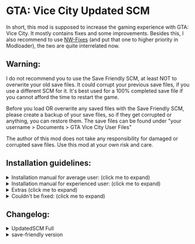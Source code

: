 # GTA: Vice City Updated SCM

In short, this mod is supposed to increase the gaming experience with GTA: Vice City. It mostly contains fixes and some improvements.
Besides this, I also recommend to use [NW-Fixes](http://www.mediafire.com/file/ozr53qz061rdc1b/NW_Fixes.zip/file) (and put that one to higher priority in Modloader), the two are quite interrelated now.


## Warning:
I do not recommend you to use the Save Friendly SCM, at least NOT to overwrite your old save files.
It could corrupt your previous save files, if you use a different SCM for it.
It's best used for a 100% completed save file if you cannot afford the time to restart the game.

Before you load OR overwrite any saved files with the Save Friendly SCM, please create a backup of your save files, so if they get corrupted or anything, you can restore them. The save files can be found under "your username > Documents > GTA Vice City User Files"

The author of this mod does not take any responsibility for damaged or corrupted save files. Use this mod at your own risk and care.


## Installation guidelines:

<details>
  <summary>Installation manual for average user: (click me to expand)</summary>
	
1. Download [Mod Loader](https://github.com/thelink2012/modloader/releases).

2. Also download [ThirteenAG's Ultimate ASI Loader](https://github.com/ThirteenAG/Ultimate-ASI-Loader/releases).

3. First, extract the Ultimate ASI Loader and copy all of its content to where you installed your game (root folder).
This, by default (on 64 bit systems and non-Steam version) should be "C:\Program Files (x86)\Rockstar Games\Grand Theft Auto Vice City"

4. Extract the mod loader archive and
	* copy the "modloader.asi" file to the (now existing) "scripts" folder.
	* copy the "modloader" directory from the archive to the game's installed root folder (as earlier in step 3)

5. Extract "UpdatedSCM" archive and then find and open "Mod Loader Version"

6.Copy "UpdatedSCM" folder to your Mod Loader folder inside of game's root directory
</details>



<details>
  <summary>Installation manual for experienced user: (click me to expand)</summary>
	*WARNING: ALWAYS create a backup of the original files and then do the necessary changes.

6. Copy folders "data", "text" to the root game's directory.
	* Alternatively, use SaveFriendlySCM

7. In "data > maps > nbeachw > nbeachw.ide", change line:

`3830, buildingsite2, buildingsite2, 1, 108, 128`

To:

`3830, buildingsite2, buildingsite2, 1, 300, 128`

Change line:

`3948, LODngst2mesh, LODnbeachwbig, 1, 2000, 0`

To:

`3948, LODngst2mesh, buildingsite2, 1, 3000, 132`

Next change the following line:

`3964, bldngst2meshdam, buildingsite2, 1, 135, 132`

To:

`3964, bldngst2meshdam, buildingsite2, 1, 300, 132`

And after that, add this line:

`6308, LODngst2meshdam, buildingsite2, 1, 3000, 132`

(If you didn't mod that file before, you can simply overwrite it with the one included in the package.)

	*Warning: You should use the [Open Limit Adjuster](https://github.com/ThirteenAG/III.VC.SA.LimitAdjuster/releases) to avoid the game crashing after that.

8. To be able to enter the interior of the Howlin' Petes, you also need to change a COL file. Extract your "downtows.col" from gta3.img archive and replace the dowbikershop.col with the one from the "extras" folder. To modify COL files, use [steve-m's COL Editor](http://ce2.steve-m.com).

9. I highly recommend using [CLEO](http://cleo.li/download.html) and using "extras > cleo > cs-playmodels.cs" if you wish to have support for all the player CS models. 
	*Warning: Cleo scripts might not work well under modloader, so copy it to your game root directory's cleo folder instead.

***


1. Replace "main.scm" with "data > main.scm" file.
2. Replace language GXT files in the "text" folder.
3. Add and replace these new models (and their textures) files to the gta3.img:

	* CSplay12.dff (add)
	* CSplay12.txd (add)
	* CSplay13.dff (add)
	* CSplay13.txd (add)
	* **csruger.dff** (add) <<= make sure to add this!
	* **csruger.txd** (add) <<= make sure to add this!
	* **delcsb.dff** (add) <<= make sure to add this!
	* **delcsb.txd** (add) <<= make sure to add this!
	* dowbikershop.dff (replace)
	* IGavery.dff (add)
	* IGavery.txd (add)
	* IGdlove.dff (add)
	* IGdlove.txd (add)
	* **LODngst2mesh.dff** (add) <<= make sure to add this!
	* **LODngst2meshdam.dff** (add) <<= make sure to add this!
	* **nbeachw.col** (replace) <<= make sure to add this!
	* **Downtows.col** (replace) <<= make sure to add this!
	* play13.dff (add)
	* play13.txd (add)

	*Warning: The game is going to stall in a black screen if you don't add "csruger.dff" and "csruger.txd" and also delcsb.dff and delcsb.txd" in the mission "Supply & Demand", so at the very least, you have to do that! If you don't add IGavery and IGdlove, they will appear untextured (white) ingame. For MC Tommy, please at least use play13.dff and play13.txd. The CSplay12 and CSplay13 is only needed if you use the extra "cs-playmodels" cleo script.
	The two LOD model files "LODngst2mesh.dff" and "LODngst2meshdam.dff" also collision file "nbeachw.col" are needed to fix the destroyed construction building, so it remains destroyed from far away as well.

	*Warning: Make sure to replace "nbeachw.col" in gta3.img otherwise the game will crash with an unhandled exception after passing "Demolition Man" and driving away as the LOD model won't be able to find its collisions.
</details>


<details>
  <summary>Extras (click me to expand)</summary>
* I highly recommend to check out the few other additional CLEO scripts. See the "readme" file there for more information about what they do.

* If you want to see the "VCPD Cheetah" displayed, then edit "data\default.ide"


	Find line:

	`236, 	vicechee, 	vicechee, 	car, 	CHEETAH, 	CHEETAH, 		null,	ignore, 	10, 	7,	0,		250, 0.7`

	Replace it with (the 6th column with "VCPDCHE"):

	`236, 	vicechee, 	vicechee, 	car, 	CHEETAH, 	VCPDCHE, 		null,	ignore, 	10, 	7,	0,		250, 0.7`


Then edit the appropriate GXT file, and add "VCPDCHE" string with "VCPD Cheetah" or an other localized one. (Note that the included GXT files already contain this change.)


* If you frequently get peds to deliver to at the not-yet-accessible Haitian factory during pizzaboy side mission in Little Havanna, you may overwrite the "paths.ipl". It doesn't do anything else other then removing the ped paths at the Haitian Factory. Afterwards the mission, it's probably the best if you restore the original file.
</details>


<details>
  <summary>Couldn't be fixed: (click me to expand)</summary>
* Camera angles when entering/exiting certain interiors (and in some missions) in standard control
* "Can you make SWAT not to attack player after losing the cops when you get out from the bank in The Job..." I tried for a while, but there is not a good outcome, maybe that's why it has been left this way. To get around this problem, I recommend either killing them all or going on a different route. Might try to experiment with this a bit more later on.
* "Make soldiers attack you only when you get into Fort Baxter and make them spawn only in the base" I experimented for a bit, but if the soldiers are friendly to you outside, then civilians seem to spawn inside the base AND no soldiers ever spawn until you get into or near to Fort Baxter. And if you go into the area of the base, then the soldiers will immediately spawn and attack. Therefore, this cannot be tweaked.
</details>


## Changelog:

<details>
  <summary>UpdatedSCM Full</summary>
Fixes:

> +The Ocean View Hotel's lightning issue fixed (the door was very black and the interior was darker than what it's supposed to be). 
+Fixed the sphere in front of the Ocean View Hotel during the intro, now it's destroyed as soon as you approach the marker instead of after the cutscene ends.
+Fixed some grammar mistakes regarding death messages of NPCs in the missions (LCS/VCS uses the same approach)
+You no longer have to be in a vehicle after loosing wanted levelin 'Treacherous Swine' for the mission to pass. (now you can indeed pass it on foot or in a vehicle, you don't have to use the Pay 'n' Spray)
+Vehicles in 'The Party' will no longer despawn and spawn again after the yacht cutscene, resulting in the player's vehicle and the parked cars getting repaired if you damaged them before the cutscene.
+Fixed a bug where severe side-missions wouldn't play "Mission Passed" sound after you pass them.
+You can no longer go back with the boat in 'The Fastest Boat' before releasing it from the docks.
+The courier should no longer get stuck if you skip his cutscene in 'Mall Shootout'
+Fixed the appearance of the construction building that you destroy in 'Demolition Man'
+The third Cuban should also die now if he somewhat gets stuck while charging at the sniper in "Cannon Fodder"
+Fixed looped arrow marker in the mission "V.I.P" (that's the reason behind why it seemed standstill) and delivering client with the rival taxi will no longer fail the mission.
+Game no longer crashes when you type cheat BIGBANG to destroy all vehicles in first cutscene while Ken is driving to his office (making this a fast way to get your game started if you're impatient)
+Weather will now reset to extra sunny (like the other two Avery missions) in Two Bit Hit (previously if it's raining, the rain falls inside the limo)
+"Use this" subtitle will now be displayed in 'Treacherous Swine' at the right timing.
+Fixed(?) random traffic vehicle passing by in 'Alloy Wheels of Steel' (might be sometimes visible)???
+In 'Sir, Yes Sir' mission, "I'm getting out of here" will no longer play if both the soldiers in the tank are dead, and the "Civilian in the TANK! STOP HIM!" will no longer play if all soldiers are killed?????
+GDA now spawns earlier, before Phil says "I told you not to touch that alarm!" (before you can see him spawning if you quickly jump down from upstairs)
+Fixed randomization in FUD.
+Game no longer says 'tutorial' messages around Ocean View Hotel while on a mission?????
+Fixed the text bug with 80 hidden packages (now will say either Diaz's Mansion or Vercetti Estate)
+Male ped in 'The Shootist' is now the one used in the cutscene instead of MALE01.
+Fixed some male actors being created as female ones.
+Prostitute health bonus is no longer removed upon saving.
+Fixed widescreen issues in Avery missions and at the end of G-spotlight.
+The player can no longer move before the cutscenes in Avery missions (previously you could even move enough to KO yourself with the limo)
+Fixed the model destroys at the end of 'Jury Fury'???
+The GiGN no longer disappear after you chase after Pierre in the mission 'Mall Shootout'???
+Fixed bug in 'The Shootist' when you start mission using a weapon that's not a Colt pistol???
+Fixed the stuck animation in 'The Fastest Boat' after releasing the Squalo.
+In 'Treacherous Swine', after you start the mission (finished initial cutscene) in the black fade you can no longer move (previously you can accidentally get into the water)
+Fixed cutscene's end when buying the Cherry Popper Icecreams asset (previously the old lady remains visible)



NOTE: Only UpdatedSCM contains the new fix. For the save-friendly SCM or if you don't want to lose your save games for earlier UpdatedSCM, DON'T upgrade to this new version (which only contains this one change), just use the extra CLEO script.

[*] The "press TAB to answer the call" textbox should now always display, the game now correctly destroys previous textboxes????
[*] Added 'Time' indicator next to the clock in Vigilante, Firefighter, Paramedic, Pizzaboy, Shooting Range and Cone Crazy missions, like it appears in other GTA games
[*] The Love Fist limo now has a 10% chance of alarm going off once you steal it
[*] Added a briefcase in restored 'Supply & Demand' cutscene.
[*] Removed Tommy hand animations in 'Treacherous Swine' when shouting at Gonzalez because of holding a chainsaw which is heavy.
[*] Added a 'TIME:' next to the timer in the 'PCJ Playground' like in other side missions and GTA VCS.
|*| Silent's contribution: 'The Job' mission code cleanup)
[*] Patients in the Paramedic side-mission will now only enter the Ambulance when it is stopped (preventing from easy accident killings)
[*] The Pole Position Club is now accessible without buying it, and the private service is also available, but it will cost you $50 each segment instead of $5 and it will not complete the asset mission, regardless of how much you stay, without you buying the asset first
[*] Text colorization is mostly restored to the default pink ones (in american.gxt and american.fxt)????
[*] Included the spanish translation now
[*] Vercetti's Gang car changed to Banshee from Stallion
[*] In 'Jury Fury', damaging the Admiral will now make the jury enter the car instead of just doing nothing
[*] Cubans entering your vehicle at the start of 'Cannon Fodder' now takes longer than two seconds

[*] Rico should now fade away at end of 'Cannon Fodder' (and also unkillable by the player during that time, since he is vital to the upcoming storyline)???
[*] Timer in taxi mission will be set according to destination each time, thus the time will not increase infinitely anymore??????
[*] You cannot start the mission 'Alloy Wheels of Steel' if in the cop outfit.
[*] No more infinite ammo with the pistol in 'The Shootist' in the first round, and you can also no longer shoot before the message "live ammunition...
[*] Time is now adjusted to 23:00 when you visit Cortez's yacht in 'The Party' (due to the Colonel saying: "Buenas noches!" - indicating night time)??
[*] The target in 'Four Iron' will now escape when you hit him with a (not-so-deadly) weapon from the distance (otherwise if you do not get too close, you can easily kill him without him moving an inch)
[*] In 'All Hands On Deck', the heli drivers and hunter driver are changed to FSFA
[*] Lance will now say "Come on man, drive more careful!" if you damage the Infernus quite some in 'Back Alley Brawl'. (The other with the Strip Club is removed, as it conflicts with the other, there can only be one dialogue and because we first have to buy that before we can even enter it, so it makes no sense for Lance to say that! Not to mention we got sorta introduced to it in the first mission.)?????
[*] You can now skip tutorial messages and info pickups at the start of the game. Press the SPRINT button to quit the player lock and go on without having to wait a little, or press the ACTION key under 6 seconds to remove help. If no action is taken, game includes help after 6 seconds. This does not have much impact on the game, it's merely an additional option for the seasoned players who don't need this info being repeated.
	In no-help mode, some of these missions' help messages are also disabled:
		- The Party (follow the T-shirt blip)
		- Back Alley Brawl (attacking and sprinting help)
		- Jury Fury (weapon cycling help, hardware store hint)
		- Riot (cycling through targets, weapon drop help, explosive barrel help)
		- Four Iron (the golf club help when you enter a Caddy)
		- Demolition Man (the control of the RC heli)
		- Mall Shootout (ammu-nation hint, triangle blip help)
		- Guardian Angels (the assault rifle help, crouching, bike drive-by help)

[*] Phil now sits in the left side of the Patriot in Boomshine Saigon??????
[*] In 'Sir, Yes Sir!' mission, the army now use M4 instead of Ruger

[*] In 'The Job' mission, you will now have to lose your wanted level before initiating the bank robbery
[*] Increased bike's health in 'G-spotlight'
[*] The taxi driver in taxi sidemission will not enter as passenger anymore (because when he does, Tommy can no longer enter back to that taxi)??????
[*] Added slow motion effect in 'Psycho Killer' while the psycho kills the security guard (in one shot now)??????


[*] No more afternoon time setting in 'Supply & Demand'
[*] Skimmer inside large hangar at airport now spawns after mission 'Dildo Dodo'????
[*] Romero Hearse now spawns next to the pizza restaurant in Little Haiti after 'Two Bit Hit'
[*] Changed text from "Mission failed" to "Pizza mission ended" when you turn off pizza mission needs revisit the text??
[*] Fixed camera in 'The Party' after leaving Rafael's (now facing towards the bike)?????
[*] Player is no longer facing towards the Lawyer's office in 'Jury Fury' after the opening cutscene????
[*] In 'Riot', after getting the worker clothes you will no longer face Rafael's entrance???
[*] The 'G-spotlight' mission now starts at 22:00 instead of 17:00



[*] Added two star wanted level if you fail the mission 'Waste the Wife'
[*] Changed the two identical HMYAP peds in the Bobcat in 'Autocide' (now the driver is BMODK)
[*] Decreased the last target's bike speed in 'Autocide'????
[*] Vehicles and targets no longer instantly disappear in 'Autocide'
[*] Replaced the HMYRI ped in 'Road Kill' with the Burger guy
[*] Army gang now carries MP5 as secondary weapon???
[*] Vercetti's gang now uses the Stallion.
[*] Moved the unique white admiral at the mansion and tucked it next to the stairs
[*] Random possibility of vigilante and ambulance vehicles being either locked.
[*] Lowered percentage of alarm triggering on Admiral at Vercetti's mansion (25% instead of 50%)
[*] Added a second Securicar at the bank
[*] In 'Jury Fury', the woman the jury is talking to will now disappear (with running) instead of remaining in the alley motionlessly
[*] Limos now have unique colors in 'Keep Your Friends Close'
[*] The mobs now wear Uzi instead of Tec-9s in 'Keep Your Friends Close'?????
[*] Sonny's ruger is replaced to M4 in 'Keep Your Friends Close'?????



[*] After you release the Squalo in 'The Fastest Boat', an alarm will sound off
[*] The Diaz goons in 'Treacherous Swine' are now CLA and CLB (originally they are both CLA)
[*] The shark goons no longer fly the sparrows during "Phnom Penh '86" (HMORI -> sea sparrow, WMOBU -> sparrow)???
[*] Moved the golf outfit pickup from the Golf Club entrance back to 'Jocksports' store in Vice Point
[*] Moved Candy closer to the limo in "Martha's Mug Shot", also changed one GDA to GDB (if you use a different texture for him)needs tweaking
[*] In 'Psycho Killer', added HMYAP ped to drive the Trashmaster, also changed one GDA to GDB (if you use a different texture for him)
[*] In 'Naval Engagement', fixed Rico standing far too close to the edge of the pier, also edited checkpoint to reflect this???
[*] Restored unused snoring sound effect in 'No Escape?' and changed the seated cop's animation to Lance's as seen on 'Death Row' (the animation will reset after you break Cam out)????
[*] In mission 'Cop Land', added alarm to the coffee shop once you blow it all to hell, also reduced the fade a little in an attempt to hide the transition
[*] In mission 'RC Bandit Race', randomized the vehicle colours (originally all were always the same colour)
[*] The PSG-1 (laser) rifle pickup is changed to the regular Sniper one in 'Cannon Fodder'
[*] In 'All Hands On Deck!' mission, the GiGN now arrive in the FBI Washington (instead of the regular Washington)needs to be removed makes no sense
[*] The speed of drug dealer in 'Love Juice' is slightly decreased????


[*] More bad guy variety in 'The Fastest Boat' (looks better than having to face the same HMYST guys)
[*] In 'Demolition Man', now HMYAP and WMYCW are the workers (instead of just WMYCW)
[*] In 'Demolition Man', there is now GDA and GDB instead of just GDA (if you use a different texture)



[*] In 'Treacherous Swine', at the penthouse, if you park a vehicle near the entrance it will now disappear when Gonzales is leaving???
[*] Added a chauffeur, Avery Carrington and Donald Love when the limo arrives
[*] From the Coach controlled by the AI, random peds will exit now and not only MALE01?????
[*] In 'All Hands on Deck!', Colonel's sailors have more difference in models (instead of all being CGONA)
[*] After 'All Hands on Deck' and 'Rub Out' mission is completed, the speeder you earned will spawn at Vercetti's mansion????
[*] Increased Diaz's health in 'Rub Out' to increase difficulty?????
[*] Increased Sonny's and Lance's health in 'Keep Your Friends Close' to increase difficulty??????
[*] In 'Supply & Demand', CBA and CBB is used instead of just CBA
[*] In 'Supply & Demand', the freelancer is now visible on the Marquis
[*] In 'Supply & Demand', Lance is now visible in the Squalo before you trigger the cutscene
[*] Added unused cutscene in 'Supply & Demand'
[*] 'Supply & Demand' now takes place during daytime because of the seagull sound in the readded cutscene
	=> Thanks to Jitterdoomer for suggestion
[*] Increased garage vehicle storage limit, small garages now can hold up to 2 vehicles (like a car and a bike) while all other garages up to 4 vehicles???
	=> Links View Apartment: 2
	=> Ocean Heights Apartment: 2
	=> El Swanko Casa: 2
[*] Health pickup in front of Ocean View hospital moved to the entrance doors (this fix needs revision to match vcs position)
[*] Bank job mission(s) will now only be available after you finish with Kent Paul's phone call
[*] BMYBB and WMYST model used in 'Recruitment Drive' instead of three BMYCR
[*] Different models now used for enemies in 'Gun Runner' (BMYCR, BMYPI, HMYRI, HMYST, WMYCR)
[*] Spaz shotgun replaced to Stubby shotgun and M60 to M4 in 'Gun Runner' (smaller weapons more fitting to the small crates)
[*] The counter for drug deals (Distribution) no longer resets back to 0 (only after 1000 deals), it keeps adding up (no longer need to do 50 all at once)
[*] Slightly increased detection of the pizzabox because sometimes when you toss the pizza at them, they don't comprehend it
[*] Fixed dark sky glitch after cutscene in 'The Fastest Boat'





[*] Red Tracksuit outfit now gets unlocked after completion of Juju Scramble (instead of being available since the very beginning of the game)
[*] The weapons for sale at Ammu-Nation / tool stores were wonky or floating out of bounds: now the weapons lie flat against the wall instead of floating away from it
[*] Increased the owners health in Ammu-Nation and tool stores (they do not die as quickly now)
[*] Moved Phil to back seat of Patriot in 'Boomshine Saigon'
[*] Rico's boat is now removed after completing 'Stunt Boat Challenge'
[*] Restored Lance's beta lines in 'Back Alley Brawl' (only plays when you go near the Pole Position Strip Club)????????
[*] In 'Autocide' when you quickly kill both Marcus Hammond and Franco Carter, game will no longer say they have noticed you?
[*] In 'Cop Land' ending at the "asset text" display, the camera is moved to hide the 'see-through' entrance????
[*] Fixed the Pole Position Strip Club's dark world bike glitch
[*] Added more ped variety in 'The Job' (inside the bank)
[*] Tommy is relocated at the back seat of the Admiral in intro cutscene.
[*] Post mission monologues in KENT1 and BARON5 are now handled by a separate script
[*] All R3 submissions now require a double-tap to cancel, like in LCS and VCS
- Fixed all-caps ragetext in Navel Engagement mission - KILL ALL THE HAITIANS ON THE BOAT -> Kill the Haitians on the boats
- Tidied up dialogue from 'In the Beginning' (Subtitles now synchronise properly)????
- 'Ocean View' --> 'Ocean View Hotel'????
- PCJ 600 --> PCJ-600?????
- Criminal rating status 'Leece' --> 'Leech'????
- Tidied up the 'Publicity Tour' dialogue????
- Renamed some of the places on the Map Legend???
- Renamed 'Kruger' from 'Guardian Angels' back to PS2 'Ruger'??
- Corrected some of the places on the Map Legend????
- Updated save prompt text, coloured the pickup text name, and re-added missing text indicating that saving the game advances the time by six hours???
- Tidied up the phonecall dialogue (Sonny's first call, Lance etc.)
- Escobar International --> Escobar International Airport
- BLOODRA --> Bloodring Banger (Oceanic)
- BLOODRB --> Bloodring Banger (Glendale)
- Updated the 100% complete message
- 'You have been awarded the fast reload skill' --> 'You have unlocked the fast reload ability!'
- Updated 'Martha's Mug Shot' mission text (originally using PC hotel name) also fixed up previously unnoticed grammar mistakes
- 'Havana' clothes --> 'Cuban'
- Updated pickup names for tracksuits (now you can tell which colour is which, and which is unlocked on what mission; I.E - Black tracksuit outfit delivered to downtown etc)
- VCS styled the clothing names --> 'Casuals'?????
- 'New clothes' --> 'Frankie' outfit????
- Highlighted mission specific clothing you unlock after each mission????
- Expanded 'street' outfit text - Added info about changing and altering player skin from options (partly taken from PC manual)???
- 'Bank Job' --> 'Bank Robber'
- Fixed all-caps raegtext in credits, everything's properly capitalized / fixed?????
- Styled the taxi destinations like VCS, renamed literally everything. Hospitals now named to what it says in the manual?????
- Fixed up the paramedic text???????
- Fixed the wrongly coloured text in 'Autocide'?????
- Added bit of dialogue where Tommy says 'I work for-' before Diaz tells him to shurrup?????
- Fixed up the ice cream factory dialogue?????
- Tidied up cutscene / mission dialogue for 'The Party'?????
- Tidied 'Back Alley Brawl' dialogue / mission text????
 - added missing coloured text to match destination blips????
 - more colored text where it should be???
- Tidied 'Jury Fury' dialogue / mission text
 - added missing coloured text to match destination blips
- Completed the entire credits list???
- Hotring racers now have these names:?????
 - 'HOTRINA' --> 'Hotring Sunbeam'
 - 'HOTRINB' --> 'Hotring Thunderbird'
 - 'HOTRING' --> 'Hotring Lumia'
- Fixed up Auntie poulet's mission dialogue?????
- Improved the outfit delivered text even more????
- Coloured some of the mission text for 'Jury Fury' 'Demolition Man' 'The Party'
- Corrected the raeg text given for unique jumps???
- Fixed the wrongly positioned text for 'walk through the doors of the Ocean View Hotel'
- Coloured more of the mission specific dialogue where it was needed
- Corrected raeg caps for wheelies / stoppies????
- Fixed up the hidden package reward names so they're coloured like the outfit delivery messages????
[*] Cheetah, Infernus, Stretch and Banshee no longer disappears in "The Party".???????
[*] GDA and GDB appear as the security now (so one can give a different texture to GDB)
[*] In 'Hog Tied' mission, the shark gang members no longer fade away like ghosts.
[*] In 'Hog Tied', Tommy no longer gets stuck when leaving the bike at the mission's end.
[*] Added MC Tommy outfit (available after completing 'Hog Tied' mission).
[*] Drug dealer in Love Juice changed to BMYCR from BMYBB????
[*] You can no longer block the courier's path with a car in "Mall Shootout" (at the exit).
[*] Fixed the cellphone-weapon selecting glitch (prevents Tommy from glitching weapons in place of phone etc.)
[*] Mesa Grande in Fort Baxter Air Base (like on VCS, spawns after mission "The Fastest Boat") revisit pls logic
[*] Stretch in front of hotel in Washington Beach near the Pay 'n' Spray by Apartment 3C

* Several various bugfixes in sh*t (structure errors, but now also shuffles between ALL random dialogues)
* Fixed monologues after KENT1, after Avery's business advice call
* Fixed monologue in BARON5 - now plays only after the mission is passed
* Fixed monologues in ROCKB1, COUNT1, CAP_1 - their behaviour now matches stock post-cutscene monologues
* Removed unused code from OVALRNG, JUNKFUD, HJ, USJ, sh*t, SECURI, IMPORT, CELL, PICKUPS
Note: Save-friendly SCM doesn't seem to load old save games with these above, so it remained as it was.
[*] Mercedes will now only say "Do you mind me resting my hand in your lap?" in 'The Party' mission if she sits next to you in a car.
[*] Added two extra audio lines in "The Job" by Tommy if you get the attention of the cops: "Crap, now the cops are onto us!", "And we're not even there yet!"
[*] Fixed the borked vehicle spawn points and added Zera's fixed vehicle spawn points (and forgot to mention some of these).
	- The rewarded Hunter at Ocean Beach is now positioned at the helipad properly.
 	- Phil's Patriot position slightly changed.?????
	- Now both the Admiral and Stretch spawns simultaneously at the Mansion.
[*] Tommy's clothes are no longer reverted to his default one when entering missions 'Riot', 'Four Iron', 'No Escape?', 'Cop Land'.
[*] Voodoo model now gets destroyed in 'Cannon Fodder' instead of the non-existing 'Stinger' (original car)????
[*] Hotring cars now spawn as a reward after completing the mission "Hotring" (similarly to Bloodring)??
[*] Spand Express now spawns regularly after you complete "Riot" (at that mission location)
[*] Fix for the bodyguards on Vercetti Estate almost never spawning (the ones you get after 100% completion)
[*] The "An Old Friend..." as the latest mission if you save the game before Lawyer's first mission is now displayed instead of "In the beginning..."????
[*] Fixed the quadruple insane stunt
[*] Added the PS2 scene skips in the intro "Enter does a full skip and Shift/Space/LMB do partial skips. Also made the gamepad do a full skip with Cross/A and partial skip with Triangle/Y. Both Cross and Start just perform a full cutscene skip."
[*] In mission 'Jury Fury', the woman the jury talks with is WFYBU instead of BFYBE, and the golfer now runs over a construction worker (WMYCW) instead of dockworker (HMYAP)
[*] After the Spand Express van hits the Admiral in 'Jury Fury', it now drops a screwdriver and a hammer, instead of two hammers.
[*] Speeder given by Cortez now matches colour of the one attached to the yacht.
[*] Ingame maverick from "Phnom Penh '86" now matches the cutscene Maverick's colour
[*] Tommy's sitting position inside the Maverick is now at the back seat in mission "Phnom Penh '86" (when picked up by Lance after you got the money) that doesn't make any sense
[*] Tommy now walks over to Lance's Stallion during the beginning of 'Rub Out'.
[*] Fixed mansion spawn point for Pizza bike, after completing the Pizza Delivery sidemission, it now spawns there properly (only after you passed the mission 'Rub Out', however).
[*] Dark sky glitch during 'Shakedown' and 'Bar Brawl' fixed
[*] Random stinger blocking Haitian Drug Factory Entrance during 'Cannon Fodder' replaced with a Voodoo
[*] Restored unused 'yt_gangplnk_tmp' prop at the marina
[*] The hidden package under Starfish Island is no longer below the ground
[*] Added long-needed Ambulance spawn point in front of hospital in Little Havana (similar to Vice City Stories).
[*] Solid black palette used for UC vehicles changed to a lighter shade (still black).
[*] At the Pole Position Strip Club, if the barkeeper's alive, she will now say some random lines to you if you get nearby to the counter (these were unused audio).
[*] Fixed clothing pickups for Havana outfit
[*] Fixed a player animation stuck bug in 'The Job' (when you get out of the car around the bank area).
[*] Restored Tommy's speaking animation with the french in "Mall Shoutout" and with Lance in "Guardian Angels" (at the carpark).
[*] Lance now does not disappear instantly in Guardian Angels after the bike ambush (if you ever looked back before getting on the bike, he just vanished without a trace...).
[*] Phnom Penh '86 now includes three additional audio lines: "You sure is better at shooting than talking." and "Thanks. You're a real charmer yourself." and "I know, Tommy."
[*] Supply & Demand now includes the lines: "We made it! Those other boats ain't VIP class." (when reaching the Marquis), "They're matchwood! And fish food!" while damaging the cuban ships, plus "Bridge coming up!" after the jetty part (if the helicopter is still there).
[*] In The Job mission, Tommy now says "New threads, huh? You need more than that, pal!" during the closing cutscene in response to Kent Paul. Also the line from "Yeah, and you'll put somebody's eye out!" is now said after "For god's sake, Phil, stop waving that thing around!"
[*] Fixed some typos in conversation text editings.


+Fixed from the Japanese re-release:
[*] The message 'Come back when you have finished the Biker gang missions.' is shown for 4 seconds instead of 1
[*] Duration of Pole Position mission complete cutscene is slightly longer.
[*] The Infernus spawn inside the mall is disabled during 'All Hands On Deck!'
[*] The driver of Candy's car in 'Recruitment Drive' can no longer be shot while in the car.
[*] The limo driver and Candy can no longer be shot while in the car in 'Martha's Mug Shot'. In addition, the driver no longer responds to threats and the limo is fireproof.
[*] During 'Cannon Fodder', the player now leaves the taxi slightly before the Cubans, instead of right after.
[*] The Voodoo's with Cubans in 'Trojan Voodoo' are now fireproof, and the Cubans no longer respond to threats.
[*] The Topfun van is no longer locked in position at the end of 'Bombs Away!'
[*] Bugfix in 'Love Juice' regarding trying to pick up Mercedes. It is now only possible in a car or motorcycle (with exception Pizza Boy/Baggage) as per instructed. No more easy heli rides!
[*] The player is now removed from any vehicle and the vehicle despawned after the intro cutscene in 'Publicity Tour' if he was in one.
[*] Lance now appears as IGBudy3 instead of the usual IGBuddy in 'Death Row'.
[*] Removed a misplaced pedestrian in the cutscene of the mission 'Messing With the Man' (only his head was visible).

+Added some audio lines ingame:
[*] During the mission "The Chase" after the Shark boss gets into the BF injection, Tommy will soon make the remark: "Sick of these pricks!"
[*] During the mission "Death Row", Diaz's goons will taunt you verbally at the junk yard: "Do you think you can get away with this?".
[*] During the mission "Keep your Friends Close", Tommy will now shout "Sonny? SONNY! I'm coming for ya!" in response to Sonny's killing order.
[*] Strippers now say some comments to you in the Pole Position Club when the camera changes, at the private stripteaser room. This might increase the monotonous scene's atmosphere a bit.

+Phone call additions:
[*] During Umberto Robina's call, Tommy will now reply with an additional "Yeah, maybe..." when Umberto asks: "wanna work for me?"
[*] Ken Rosenberg now gives you some business advice (after completing the mission 'Shakedown')
[*] Kent Paul rings you up regarding the the SWAT retirement fund which is later seized in the mission 'The Job', happens shortly after you purchase the Malibu Club.
[*] Phil Cassidy now calls after you complete the last storyline mission (Keep your Friends Close)
[*] Mercedes now also rings you up after you complete the mission 'Rub Out'.
[*] Mercedes now rants to you about Jezz Torrent after you complete the mission 'Love Juice'.

+ Tommy is more talkative and says a few more inner-monologues to the player:
[*] After completing the mission 'Death Row'
[*] After completing the mission 'Rub Out'
[*] After initial cutscene of 'Love Juice'
[*] After initial cutscene of 'Spilling the Beans'
[*] After initial cutscene of 'Cap the Collector'
[*] After finishing with Avery's business advice call (after 'Shakedown')
</details>


<details>
  <summary>save-friendly version</summary>
This save-friendly version contains only fixes, but nothing that would make your old save game files crash or force you to start a new game.
Audio additions are all removed because they might cause some ... bugs and then make it unable to complete the game..The old saved ones.
Also there are no model changes of any kind. Though some vehicle additions exist as CLEO scripts.

! Warning !
Despite these changes not breaking old save games, in these saved games you _might_ see weird glitches like an unusual floating building,
something misbehaving, or some missing collision. So use this at your own risk and it's still best practice to start a new game above all else to make sure everything goes smoothly!

[*] The message 'Come back when you have finished the Biker gang missions.' is shown for 4 seconds instead of 1
[*] Duration of Pole Position mission complete cutscene is slightly longer.
[*] The Infernus spawn inside the mall is disabled during 'All Hands On Deck!'
[*] The driver of Candy's car in 'Recruitment Drive' can no longer be shot while in the car.
[*] The limo driver and Candy can no longer be shot while in the car in 'Martha's Mug Shot'. In addition, the driver no longer responds to threats and the limo is fireproof.
[*] During 'Cannon Fodder', the player now leaves the taxi slightly before the Cubans, instead of right after.
[*] The Voodoo's with Cubans in 'Trojan Voodoo' are now fireproof, and the Cubans no longer respond to threats.
[*] The Topfun van is set to not be locked in position at the end of 'Bombs Away!'
[*] Bugfix in 'Love Juice' regarding trying to pick up Mercedes. It is now only possible in a car or motorcycle (with exception Pizza Boy/Baggage) as per instructed. No more easy heli rides!
[*] The player is now removed from any vehicle and the vehicle despawned after the intro cutscene in 'Publicity Tour' if he was in one.
[*] Lance now appears as IGBudy3 instead of the usual IGBuddy in 'Death Row'.
[*] Removed a misplaced pedestrian in the cutscene of the mission 'Messing With the Man' (only his head was visible).
[*] Dark sky glitch during 'Shakedown' and 'Bar Brawl' fixed
[*] Speeder given by Cortez now matches colour of the one attached to the yacht.
[*] Ingame maverick from "Phnom Penh '86" now matches the cutscene Maverick's colour
[*] Tommy's sitting position inside the Maverick is now at the back seat in mission "Phnom Penh '86" (when picked up by Lance after you got the money)
[*] Restored Tommy's speaking animation with the french in "Mall Shoutout" and with Lance in "Guardian Angels" (at the carpark).
[*] Lance now does not disappear instantly in Guardian Angels after the bike ambush (if you ever looked back before getting on the bike, he just vanished without a trace...).
[*] Fixed a player animation stuck bug in 'The Job' (when you get out of the car around the bank area).
[*] Tommy now walks over to Lance's Stallion during the beginning of 'Rub Out'.
[*] The hidden package under Starfish Island is no longer below the ground.
[*] Player can move around after picking up the chef's cellphone, instead of being locked in place.
[*] Solid black palette used for UC vehicles changed to a lighter shade (still black).
[*] Tommy's clothes are no longer reverted to his default one when entering missions 'Riot', 'Four Iron', 'No Escape?', 'Cop Land'.
[*] You can no longer block the courier's path with a car in "Mall Shootout" (at the exit).
[*] In 'Hog Tied' mission, the shark gang members no longer fade away like ghosts.
[*] In 'Hog Tied', Tommy no longer gets stuck when leaving the bike at the mission's end.
[*] Cheetah, Infernus, Stretch and Banshee no longer disappears in "The Party".
[*] Added two star wanted level if you fail the mission 'Waste the wife'
[*] The GiGN no longer disappear after you chase after Pierre in the mission 'Mall Shootout'
[*] The 'G-spotlight' mission now starts at 22:00 instead of 17:00
[*] Fixed widescreen error at the end of G-spotlight
[*] Decreased the speed of Hilary's Sabre Turbo a bit
[*] Moved Candy closer to the limo in "Martha's Mug Shot"
[*] In mission 'RC Bandit Race', randomized the vehicle colours (originally all were always the same colour)
[*] Decreased the last target's bike speed in 'Autocide'
[*] Vehicles and targets no longer instantly disappear in 'Autocide'
[*] In 'Naval Engagement', fixed Rico standing far too close to the edge of the pier, also edited checkpoint to reflect this
[*] In mission 'Cop Land', added alarm to the coffee shop once you blow it all to hell, also reduced the fade a little in an attempt to hide the transition
[*] In 'Jury Fury', the woman the jury is talking to will now disappear (with running) instead of remaining in the alley motionlessly
[*] The speed of drug dealer in 'Love Juice' is slightly decreased
[*] In 'Treacherous Swine', after you start the mission (finished initial cutscene) in the black fade you can no longer move (previously you can accidently get into the water)
[*] In 'Treacherous Swine', at the penthouse, if you park a vehicle near the entrance it will now disappear when Gonzales is leaving
[*] After you release the Squalo in 'The Fastest Boat', an alarm will sound off
[*] Fixed the stuck animation in 'The Fastest Boat' after releasing the Squalo
[*] Fixed widescreen errors in Avery missions
[*] The player can no longer move before the cutscenes in Avery missions (previously you could even move enough to KO yourself with the limo)
[*] Limos now have unique colors in 'Keep Your Friends Close'
[*] Fixed dark sky glitch after cutscene in 'The Fastest Boat'
[*] Fixed cutscene's end when buying the Cherry Popper Icecreams asset (previously the old lady remains visible)
[*] Lance is no longer visible when you go back after you got the briefcase in 'Guardian Angels'
[*] Slightly increased detection of the pizzabox because sometimes when you toss the pizza at them, they don't comprehend it
[*] Moved Phil to back seat of Patriot in 'Boomshine Saigon'
[*] Rico's boat is now removed after completing 'Stunt Boat Challenge'
[*] In 'Autocide' when you quickly kill both Marcus Hammond and Franco Carter, game will no longer say they have noticed you
[*] In 'Cop Land' ending at the "asset text" display, the camera is moved to hide the 'see-through' entrance
[*] Tommy is relocated at the back seat of the Admiral in intro cutscene
[*] Fix some male actors being created as female ones
[*] You now need to get into a car to pass the mission in 'Treacherous Swine'
[*] Added slow motion effect in 'Psycho Killer' while the psycho kills the security guard (in one shot now)
[*] Increased bike's health in 'G-spotlight'
[*] GDA now spawns earlier, before Phil says "I told you not to touch that alarm!" (before you can see him spawning if you quickly jump down from upstairs)
[*] Phil now sits in the left side of the Patriot in Boomshine Saigon
[*] In 'Sir, Yes Sir!' mission, the army now use M4 instead of Ruger
[*] Time is now adjusted to 23:00 when you visit Cortez's yacht in 'The Party' (due to the Colonel saying: "Buenas noches!" - indicating night time)
[*] The target in 'Four Iron' will now escape when you hit him with a (not-so-deadly) weapon from the distance (otherwise if you do not get too close, you can easily kill him without him moving an inch)
[*] No more infinite ammo with the pistol in 'The Shootist' in the first round, and you can also no longer shoot before the message "live ammunition..."
[*] "Use this" subtitle will now be displayed in 'Treacherous Swine' at the right timing
[*] Weather will now reset to extra sunny (like the other two Avery missions) in Two Bit Hit (previously if it's raining, the rain falls inside the limo)
[*] Game no longer crashes when you type cheat BIGBANG to destroy all vehicles in first cutscene while Ken is driving to his office (making this a fast way to get your game started if you're impatient)
[*] In 'Jury Fury', damaging the Admiral will now make the jury enter the car instead of just doing nothing
[*] The bike in 'G-Spotlight' is now damage-proof
[*] Cubans entering your vehicle at the start of 'Cannon Fodder' now takes longer than two seconds
[*] The third Cuban should also die now if he somewhat gets stuck while charging at the sniper
[*] Rico should now fade away at end of 'Cannon Fodder' (and also unkillable by the player during that time, since he is vital to the upcoming storyline)
[*] In 'V.I.P.', fixed looped arrow marker (that's the reason behind why it seemed standstill) and delivering him with the rival taxi will no longer fail the mission
[*] Patients in the Paramedic side-mission will now only enter the Ambulance when it is stopped (preventing from easy accident killings)
[*] The courier should no longer get stuck if you skip his cutscene in 'Mall Shootout'
[*] You can no longer go back with the boat in 'The Fastest Boat' before releasing it from the docks
[*] Tweaked the wanted level check in 'Treacherous Swine' (now you can indeed pass it on foot or in a vehicle, you don't have to use the Pay 'n' Spray)
[*] Removed Tommy hand animations in 'Treacherous Swine' when shouting at Gonzalez because of holding a chainsaw which is heavy.
[*] Fixed a bug where "Mission Passed" sound wouldn't play after 'PCJ Playground' is passed (Rockstar's Bug)
[*] Added a 'TIME:' next to the timer in the 'PCJ Playground' like in other side missions and GTA VCS.
[*] Fine-tuned the car health's check in 'Jury Fury' (hitting it with the fist once or very slightly damaging the car would not not trigger the nearby jury's attention before)
[*] PCJ-600 in 'G-spotlight' now has increased health so it won't be possible to catch fire with it easily (previous fix didn't work as for some reason the game ignores damage-proof code on bikes)
[*] Added 'Time' indicator next to the clock in Vigilante, Firefighter, Paramedic, Pizzaboy, Shooting Range and Cone Crazy missions, like it appears in other GTA games
[*] Vehicles in 'The Party' will no longer despawn and spawn again after the yacht cutscene, resulting in the player's vehicle and the parked cars getting repaired if you damaged them before the cutscene
</details>
